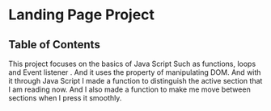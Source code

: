 # Landing Page Project

## Table of Contents

This project focuses on the basics of Java Script Such as functions, loops and Event listener .
And it uses the property of manipulating DOM.
And with it through Java Script I made a function to distinguish the active section that I am reading now.
And I also made a function to make me move between sections when I press it smoothly.
